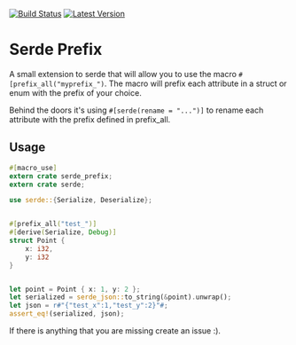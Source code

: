[![Build Status]][travis] [![Latest Version]][crates.io]

[Build Status]: https://travis-ci.org/jonathan-s/serde-prefix.svg?branch=master
[travis]: https://travis-ci.org/jonathan-s/serde-prefix

[Latest Version]: https://img.shields.io/crates/v/serde_prefix.svg
[crates.io]: https://crates.io/crates/serde_prefix

# Serde Prefix

A small extension to serde that will allow you to use the macro `#[prefix_all("myprefix_")`. The macro will prefix each attribute in a struct or enum with the prefix of your choice. 

Behind the doors it's using `#[serde(rename = "...")]` to rename each attribute with the prefix defined in prefix_all. 

## Usage

```rust
#[macro_use]
extern crate serde_prefix;
extern crate serde;

use serde::{Serialize, Deserialize};


#[prefix_all("test_")]
#[derive(Serialize, Debug)]
struct Point {
    x: i32,
    y: i32
}


let point = Point { x: 1, y: 2 };
let serialized = serde_json::to_string(&point).unwrap();
let json = r#"{"test_x":1,"test_y":2}"#;
assert_eq!(serialized, json);
```

If there is anything that you are missing create an issue :). 
